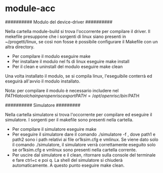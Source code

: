 module-acc
==========


########## Modulo del device-driver ##########

Nella cartella module-build si trova l'occorrente per compilare il driver. Il mekefile presuppone che i sorgenti di linux siano presenti in ~/progetti/linux, se così non fosse è possibile configurare il Makefile con un altra directory.

- Per compilare il modulo eseguire make
- Per installare il modulo nel fs di linux eseguire make install
- Per il clean e uninstall del modulo eseguire make clean

Una volta installato il modulo, se si compila linux, l'eseguibile conterrà ed eseguirà all'avvio il modulo installato.

Nota: per compilare il modulo è necessario includere nel $PATH la toolchain per openrisc
      export PATH=/opt/openrisc/bin:$PATH




########## Simulatore #########

Nella cartella simulatore si trova l'occorrente per compilare ed eseguire il simulatore. I sorgenti per il makefile sono presenti nella cartella. 

- Per compilare il simulatore eseguire make
- Per eseguire il simulatore dare il comando ./simulatore -f <path1> <path2>, dove path1 e path2 sono i path relativi ai file or1ksim.cfg e 	vmlinux. Se viene dato solo il comando ./simulatore, il simulatore verrà correttamente eseguito solo se or1ksim.cfg e vmlinux sono 	    	presenti nella cartella corrente.
- Per uscire dal simulatore e il clean, ritornare sulla console del terminale e fare ctrl+c e poi q. La shell del simulatore si chiuderà     	 automaticamente. A questo punto eseguire make clean.


